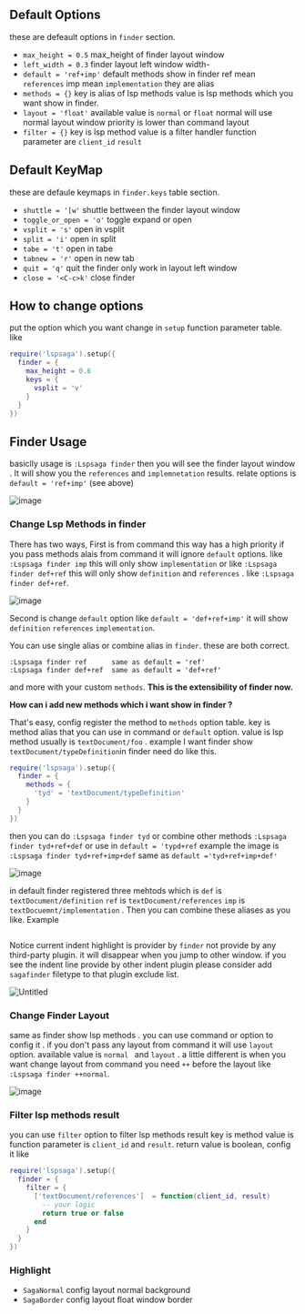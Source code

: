 ## Default Options

these are defeault options in `finder` section.

- `max_height = 0.5`        max_height of finder layout window
- `left_width = 0.3`        finder layout left window width-
- `default = 'ref+imp'`     default methods show in finder ref mean `references` imp mean `implementation` they are alias 
- `methods = {}`            key is alias of lsp methods value is lsp methods which you want show in finder.
- `layout = 'float'`        available value is `normal` or `float` normal will use normal layout window priority is lower than command layout
- `filter = {}`             key is lsp method value is a filter handler function parameter are `client_id` `result`

## Default KeyMap

these are defaule keymaps in `finder.keys` table section.

- `shuttle = '[w'`       shuttle bettween the finder layout window
- `toggle_or_open = 'o'` toggle expand or open
- `vsplit = 's'`         open in vsplit
- `split = 'i'`          open in split
- `tabe = 't'`           open in tabe
- `tabnew = 'r'`         open in new tab
- `quit = 'q'`           quit the finder only work in layout left window
- `close = '<C-c>k'`     close finder

## How to change options

put the option which you want change in `setup` function parameter table. like

```lua
require('lspsaga').setup({
  finder = {
    max_height = 0.6
    keys = {
      vsplit = 'v'
    }
  }
})
```

## Finder Usage

basiclly usage is `:Lspsaga finder` then you will see the finder layout window . It will show you the `references` and `implemnetation` results. relate options is `default = 'ref+imp'` (see above)

![image](https://github.com/nvimdev/lspsaga.nvim/assets/41671631/1d957dda-5825-4d15-8d5a-ca5dd7ca63a9)

### Change Lsp Methods in finder

There has two ways, First is from command this way has a high priority if you pass methods alais from command it will ignore `default` options. like `:Lspsaga finder imp` this will only show `implementation` or like `:Lspsaga finder def+ref` this will only show `definition` and `references` . like `:Lspsaga finder def+ref`.

![image](https://github.com/nvimdev/lspsaga.nvim/assets/41671631/27541a92-9691-4df3-8d18-c4b88ec4ce5e)

Second is change `default` option like `default = 'def+ref+imp'` it will show `definition` `references` `implementation`.

You can use single alias or combine alias in `finder`. these are both correct.

```
:Lspsaga finder ref      same as default = 'ref'
:Lspsaga finder def+ref  same as default = 'def+ref'
```

and more with your custom `methods`. **This is the extensibility of finder now.**

**How can i add new methods which i want show in finder ?**

That's easy, config register the method to `methods` option table. key is method alias that you can use in command or `default` option. value is lsp method usually is `textDocument/foo` . example I want finder show `textDocument/typeDefinition`in finder need do like this.

```lua
require('lspsaga').setup({
  finder = {
    methods = {
      'tyd' = 'textDocument/typeDefinition'
    }
  }
})
```

then you can do `:Lspsaga finder tyd` or combine other methods `:Lspsaga finder tyd+ref+def`  or use in `default = 'typd+ref`
example the image is `:Lspsaga finder tyd+ref+imp+def` same as `default ='tyd+ref+imp+def'`

![image](https://github.com/nvimdev/lspsaga.nvim/assets/41671631/fcf2bb52-288f-480d-9c9e-342b4f450da7)


in default finder registered three mehtods which is `def` is `textDocument/definition` `ref` is `textDocument/references` `imp` is `textDocuemnt/implementation` . Then you can combine these aliases as you like. Example

```lua
```

Notice current indent highlight is  provider by `finder` not provide by any third-party plugin. it will disappear when you jump to other window. if you see the indent line provide by other indent plugin please consider add `sagafinder` filetype to that plugin exclude list.

![Untitled](https://github.com/nvimdev/lspsaga.nvim/assets/41671631/009990db-5ba5-455b-ab3f-d9bd25904cf0)


### Change Finder Layout

same as finder show lsp methods . you can use command or option to config it . if you don't pass any layout from command it will use `layout` option. available value is `normal ` and `layout` . a little different is when you want change layout from command you need `++` before the layout like `:Lspsaga finder ++normal`.

![image](https://github.com/nvimdev/lspsaga.nvim/assets/41671631/df566e6f-fd45-47c2-a34e-b70ab248f400)

### Filter lsp methods result

you can use `filter` option to filter lsp methods result key is method value is function parameter is `client_id` and `result`. return value is boolean, config it like

```lua
require('lspsaga').setup({
  finder = {
    filter = {
      ['textDocument/references']  = function(client_id, result)
        -- your logic
        return true or false
      end
    }
  }
})
```

### Highlight

- `SagaNormal` config layout normal background
- `SagaBorder` config layout float window border